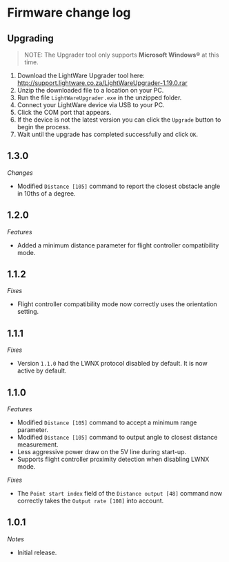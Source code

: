 # Firmware change log

## Upgrading

> NOTE: The Upgrader tool only supports **Microsoft Windows®** at this time.

1. Download the LightWare Upgrader tool here: http://support.lightware.co.za/LightWareUpgrader-1.19.0.rar
2. Unzip the downloaded file to a location on your PC.
3. Run the file `LightWareUpgrader.exe` in the unzipped folder.
4. Connect your LightWare device via USB to your PC.
5. Click the COM port that appears.
6. If the device is not the latest version you can click the `Upgrade` button to begin the process.
7. Wait until the upgrade has completed successfully and click `OK`.

## 1.3.0

*Changes*
- Modified `Distance [105]` command to report the closest obstacle angle in 10ths of a degree.

## 1.2.0

*Features*
- Added a minimum distance parameter for flight controller compatibility mode.

## 1.1.2

*Fixes*
- Flight controller compatibility mode now correctly uses the orientation setting.

## 1.1.1

*Fixes*
- Version `1.1.0` had the LWNX protocol disabled by default. It is now active by default.

<div style="page-break-after: always;"></div>

## 1.1.0

*Features*
- Modified `Distance [105]` command to accept a minimum range parameter.
- Modified `Distance [105]` command to output angle to closest distance measurement.
- Less aggressive power draw on the 5V line during start-up.
- Supports flight controller proximity detection when disabling LWNX mode.

*Fixes*
- The `Point start index` field of the `Distance output [48]` command now correctly takes the `Output rate [108]` into account.

## 1.0.1

*Notes*
- Initial release.